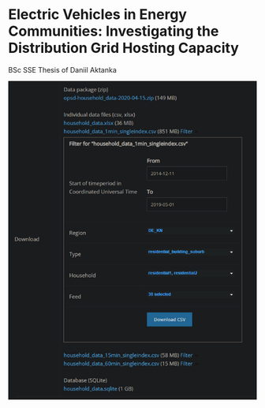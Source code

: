 # Electric Vehicles in Energy Communities: Investigating the Distribution Grid Hosting Capacity
BSc SSE Thesis of Daniil Aktanka

![instructions](/datasource/data_source_settings.png)
